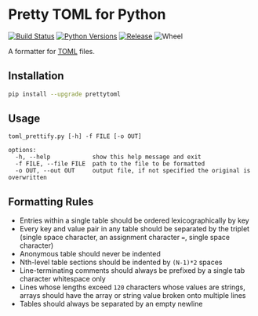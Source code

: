 # Pretty TOML for Python

[![Build Status](https://travis-ci.org/Jumpscale/python-pretty-toml.svg?branch=master)](https://travis-ci.org/Jumpscale/python-pretty-toml)
[![Python Versions](https://img.shields.io/pypi/pyversions/prettytoml.svg)](https://pypi.python.org/pypi/prettytoml)
[![Release](https://img.shields.io/pypi/v/prettytoml.svg)](https://pypi.python.org/pypi/prettytoml)
![Wheel](https://img.shields.io/pypi/wheel/prettytoml.svg)


A formatter for [TOML](https://github.com/toml-lang/toml) files.

## Installation ##
```bash
pip install --upgrade prettytoml
```

## Usage ##

```
toml_prettify.py [-h] -f FILE [-o OUT]

options:
  -h, --help            show this help message and exit
  -f FILE, --file FILE  path to the file to be formatted
  -o OUT, --out OUT     output file, if not specified the original is overwritten
```

## Formatting Rules ##

* Entries within a single table should be ordered lexicographically by key
* Every key and value pair in any table should be separated by the triplet (single space character, an assignment character `=`, single space character)
* Anonymous table should never be indented
* Nth-level table sections should be indented by `(N-1)*2` spaces
* Line-terminating comments should always be prefixed by a single tab character whitespace only
* Lines whose lengths exceed `120` characters whose values are strings, arrays should have the array or string value broken onto multiple lines
* Tables should always be separated by an empty newline
